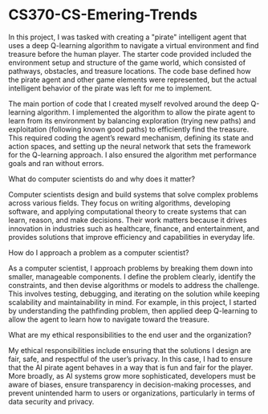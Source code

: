 # CS370-CS-Emering-Trends


In this project, I was tasked with creating a "pirate" intelligent agent that uses a deep Q-learning algorithm to navigate a virtual environment and find treasure before the human player. The starter code provided included the environment setup and structure of the game world, which consisted of pathways, obstacles, and treasure locations. The code base defined how the pirate agent and other game elements were represented, but the actual intelligent behavior of the pirate was left for me to implement.

The main portion of code that I created myself revolved around the deep Q-learning algorithm. I implemented the algorithm to allow the pirate agent to learn from its environment by balancing exploration (trying new paths) and exploitation (following known good paths) to efficiently find the treasure. This required coding the agent’s reward mechanism, defining its state and action spaces, and setting up the neural network that sets the framework for the Q-learning approach. I also ensured the algorithm met performance goals and ran without errors.


What do computer scientists do and why does it matter?

Computer scientists design and build systems that solve complex problems across various fields. 
They focus on writing algorithms, developing software, and applying computational theory to create systems that can learn, reason, and make decisions.
Their work matters because it drives innovation in industries such as healthcare, finance, and entertainment, and provides solutions that improve efficiency and capabilities in everyday life.

How do I approach a problem as a computer scientist?

As a computer scientist, I approach problems by breaking them down into smaller, manageable components. I define the problem clearly, identify the constraints, and then devise algorithms or models to address the challenge.
This involves testing, debugging, and iterating on the solution while keeping scalability and maintainability in mind. 
For example, in this project, I started by understanding the pathfinding problem, then applied deep Q-learning to allow the agent to learn how to navigate toward the treasure.

What are my ethical responsibilities to the end user and the organization?

My ethical responsibilities include ensuring that the solutions I design are fair, safe, and respectful of the user’s privacy.
In this case, I had to ensure that the AI pirate agent behaves in a way that is fun and fair for the player. 
More broadly, as AI systems grow more sophisticated, developers must be aware of biases, ensure transparency in decision-making processes,
and prevent unintended harm to users or organizations, particularly in terms of data security and privacy.
